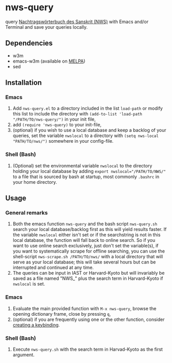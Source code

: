 # nws-query
query [Nachtragswörterbuch des Sanskrit (NWS)](https://nws.uzi.uni-halle.de/) with Emacs and/or Terminal and save your queries locally.

## Dependencies
- w3m
- emacs-w3m (available on [MELPA](https://melpa.org/#/w3m))
- sed

## Installation
### Emacs
1. Add `nws-query.el` to a directory included in the list `load-path` or modify this list to include the directory with
   `(add-to-list 'load-path "/PATH/TO/nws-query/")` in your init file,
2. add `(require 'nws-query)` to your init-file,
3. (optional) if you wish to use a local database and keep a backlog of your queries, set the variable `nwslocal` to a directory with `(setq nws-local "PATH/TO/nws/")` somewhere in your config-file.

### Shell (Bash)
1. (Optional) set the environmental variable `nwslocal` to the directory holding your local database by adding `export nwslocal="/PATH/TO/NWS/"` to a file that is sourced by bash at startup, most commonly `.bashrc` in your home directory.

## Usage
### General remarks
1. Both the emacs function `nws-query` and the bash script `nws-query.sh` search your local database/backlog first as this will yield results faster. If the variable `nwslocal` either isn't set or if the searchstring is not in this local database, the function will fall back to online search. So if you want to use online search exclusively, just don't set the variable(s), if you want to systematically scrape for offline searching, you can use the shell-script `nws-scrape.sh /PATH/TO/nws/` with a local directory that will serve as your local database; this will take several hours but can be interrupted and continued at any time.
2. The queries can be input in IAST or Harvard-Kyoto but will invariably be saved as a file named "NWS_" plus the search term in Harvard-Kyoto if `nwslocal` is set.

### Emacs
1. Evaluate the main provided function with `M-x nws-query`, browse the opening dictionary frame, close by pressing `q`,
2. (optional) if you are frequently using one or the other function, consider [creating a keybinding](https://www.gnu.org/software/emacs/manual/html_node/elisp/Key-Binding-Commands.html).

### Shell (Bash)
1. Execute `nws-query.sh` with the search term in Harvad-Kyoto as the first argument.
